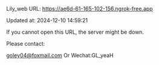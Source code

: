 Lily_web URL: https://ae6d-61-165-102-156.ngrok-free.app

Updated at: 2024-12-10 14:59:21

If you cannot open this URL, the server might be down.

Please contact: 

goley04@foxmail.com Or Wechat:GL_yeaH